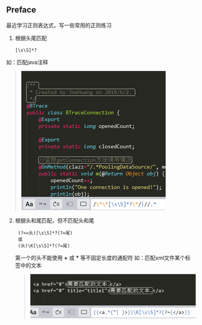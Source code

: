 ## Preface

最近学习正则表达式，写一些常用的正则练习

1. 根据头尾匹配

       [\s\S]*?
    
如：匹配java注释

>![](https://github.com/HuangZhiAn/MyBlog/raw/master/resource/images/regex/java.png)

2. 根据头和尾匹配，但不匹配头和尾

        (?<=头)[\s\S]*?(?=尾)
        或
        (头)\K[\s\S]*?(?=尾)
        
    第一个的头不能使用 **+** 或 **\***  等不固定长度的通配符
    如：匹配xml文件某个标签中的文本
    >![](https://github.com/HuangZhiAn/MyBlog/raw/master/resource/images/regex/匹配a标签.png)


<!--stackedit_data:
eyJoaXN0b3J5IjpbMzQxNzcxMTcxXX0=
-->